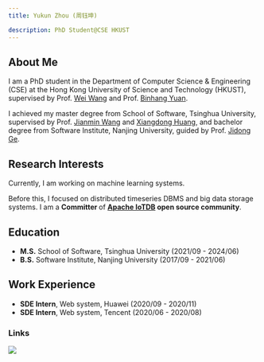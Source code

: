 ```yaml
---
title: Yukun Zhou (周钰坤)

description: PhD Student@CSE HKUST
---
```


## About Me

I am a PhD student in the Department of Computer Science & Engineering (CSE) at the Hong Kong University of Science and Technology (HKUST), supervised by Prof. [Wei Wang](https://www.cse.ust.hk/~weiwa/) and Prof. [Binhang Yuan](https://binhangyuan.github.io/site/). 

I achieved my master degree from School of Software, Tsinghua University, supervised by Prof. [Jianmin Wang](https://www.thss.tsinghua.edu.cn/faculty/wangjianmin.htm) and [Xiangdong Huang](https://www.thss.tsinghua.edu.cn/faculty/huangxiangdong.htm), and bachelor degree from Software Institute, Nanjing University, guided by Prof. [Jidong Ge](https://software.nju.edu.cn/gjd/).

## Research Interests

Currently, I am working on machine learning systems. 

Before this, I focused on distributed timeseries DBMS and big data storage systems. I am a <b>Committer </b> of <b>[Apache IoTDB](https://iotdb.apache.org/) open source community</b>.

## Education

- <b>M.S.</b> School of Software, Tsinghua University (2021/09 - 2024/06)
- <b>B.S.</b> Software Institute, Nanjing University (2017/09 - 2021/06)

## Work Experience

- <b>SDE Intern</b>, Web system, Huawei (2020/09 - 2020/11)
- <b>SDE Intern</b>, Web system, Tencent (2020/06 - 2020/08)


### Links

![](https://github-readme-stats.vercel.app/api?username=marcoszyk)

